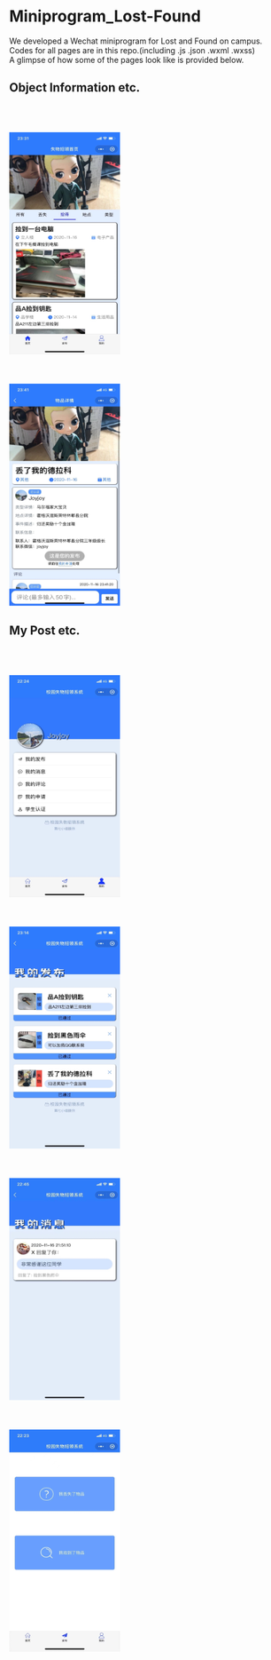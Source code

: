 # Miniprogram_Lost-Found

We developed a Wechat miniprogram for Lost and Found on campus.  
Codes for all pages are in this repo.(including .js .json .wxml .wxss)  
A glimpse of how some of the pages look like is provided below. 

## Object Information etc.
<div align="center;">
  <img src="https://github.com/JoyyTj/Miniprogram_Lost-Found/blob/main/Img/page_shouye.jpg" style="margin-top:50px;margin-right:500px;" width="200" height="400">
  <img src="https://github.com/JoyyTj/Miniprogram_Lost-Found/blob/main/Img/page_detail.jpg" style="margin-top:50px;margin-right:500px;" width="200" height="400">
</div>

## My Post etc.
<div align="center;">
  <img src="https://github.com/JoyyTj/Miniprogram_Lost-Found/blob/main/Img/page_wode.jpg" style="margin-top:50px;margin-right:500px;" width="200" height="400">
  <img src="https://github.com/JoyyTj/Miniprogram_Lost-Found/blob/main/Img/page_wodefabu.jpg" style="margin-top:50px;margin-right:500px;" width="200" height="400">
  <img src="https://github.com/JoyyTj/Miniprogram_Lost-Found/blob/main/Img/page_wodexiaoxi.jpg" style="margin-top:50px;margin-right:500px;" width="200" height="400">
  <img src="https://github.com/JoyyTj/Miniprogram_Lost-Found/blob/main/Img/page_fabu.jpg" style="margin-top:50px;margin-right:500px;" width="200" height="400">
</div>
